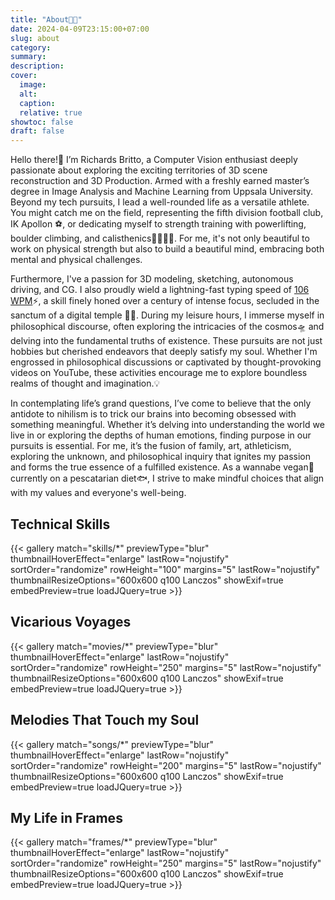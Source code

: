 ```yaml
---
title: "About🧗🏽"
date: 2024-04-09T23:15:00+07:00
slug: about
category:
summary:
description: 
cover:
  image:
  alt:
  caption: 
  relative: true
showtoc: false
draft: false
---
```


Hello there!👋 I’m Richards Britto, a Computer Vision enthusiast deeply passionate about exploring the exciting territories of 3D scene reconstruction and 3D Production. Armed with a freshly earned master’s degree in Image Analysis and Machine Learning from Uppsala University. Beyond my tech pursuits, I lead a well-rounded life as a versatile athlete. You might catch me on the field, representing the fifth division football club, IK Apollon ⚽, or dedicating myself to strength training with powerlifting, boulder climbing, and calisthenics🏋🏽🤸🏽. For me, it's not only beautiful to work on physical strength but also to build a beautiful mind, embracing both mental and physical challenges. 

Furthermore, I've a passion for 3D modeling, sketching, autonomous driving, and CG. I also proudly wield a lightning-fast typing speed of [106 WPM](https://monkeytype.com/profile/Ric1779)⚡, a skill finely honed over a century of intense focus, secluded in the sanctum of a digital temple 🧘🏽. During my leisure hours, I immerse myself in philosophical discourse, often exploring the intricacies of the cosmos🛸 and delving into the fundamental truths of existence. These pursuits are not just hobbies but cherished endeavors that deeply satisfy my soul. Whether I'm engrossed in philosophical discussions or captivated by thought-provoking videos on YouTube, these activities encourage me to explore boundless realms of thought and imagination.💡

In contemplating life’s grand questions, I’ve come to believe that the only antidote to nihilism is to trick our brains into becoming obsessed with something meaningful. Whether it’s delving into understanding the world we live in or exploring the depths of human emotions, finding purpose in our pursuits is essential. For me, it’s the fusion of family, art, athleticism, exploring the unknown, and philosophical inquiry that ignites my passion and forms the true essence of a fulfilled existence. As a wannabe vegan🌱 currently on a pescatarian diet🐟, I strive to make mindful choices that align with my values and everyone's well-being. 

<!-- Through this journey, I’ve discovered that the pursuit of excellence and the cultivation of meaningful connections with others are the true essence of a fulfilled existence. -->

## Technical Skills

{{< gallery match="skills/*" previewType="blur" thumbnailHoverEffect="enlarge" lastRow="nojustify" sortOrder="randomize" rowHeight="100" margins="5" lastRow="nojustify" thumbnailResizeOptions="600x600 q100 Lanczos" showExif=true  embedPreview=true loadJQuery=true >}}

## Vicarious Voyages

{{< gallery match="movies/*" previewType="blur" thumbnailHoverEffect="enlarge" lastRow="nojustify" sortOrder="randomize" rowHeight="250" margins="5" lastRow="nojustify" thumbnailResizeOptions="600x600 q100 Lanczos" showExif=true  embedPreview=true loadJQuery=true >}}

## Melodies That Touch my Soul

{{< gallery match="songs/*" previewType="blur" thumbnailHoverEffect="enlarge" lastRow="nojustify" sortOrder="randomize" rowHeight="200" margins="5" lastRow="nojustify" thumbnailResizeOptions="600x600 q100 Lanczos" showExif=true  embedPreview=true loadJQuery=true >}}

## My Life in Frames

{{< gallery match="frames/*" previewType="blur" thumbnailHoverEffect="enlarge" lastRow="nojustify" sortOrder="randomize" rowHeight="250" margins="5" lastRow="nojustify" thumbnailResizeOptions="600x600 q100 Lanczos" showExif=true  embedPreview=true loadJQuery=true >}}